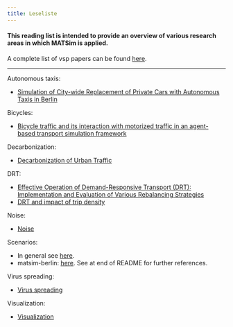 ```yaml
---
title: Leseliste
---
```


#### This reading list is intended to provide an overview of various research areas in which MATSim is applied.

A complete list of vsp papers can be found [here](/publications/vspwp/).

---

Autonomous taxis:
* [Simulation of City-wide Replacement of Private Cars with Autonomous Taxis in Berlin](https://doi.org/10.14279/depositonce-6823)

Bicycles:
* [Bicycle traffic and its interaction with motorized traffic in an agent-based transport simulation framework](https://doi.org/10.14279/depositonce-8348)

Decarbonization:
* [Decarbonization of Urban Traffic](https://svn.vsp.tu-berlin.de/repos/public-svn/publications/vspwp/2020/20-05/Dekarbonisierung_des_urbanen_Verkehrs_final.pdf)

DRT:
* [Effective Operation of Demand-Responsive Transport (DRT):
  Implementation and Evaluation of Various Rebalancing Strategies](https://svn.vsp.tu-berlin.de/repos/public-svn/publications/vspwp/2021/21-06/ITS_Hamburg_2021_Lu.pdf)
* [DRT and impact of trip density](https://svn.vsp.tu-berlin.de/repos/public-svn/publications/vspwp/2020/20-36/KaddouraSchlenther2020TripDensityDrt.pdf)

Noise:
* [Noise](https://doi.org/10.1016/j.trd.2017.06.005)

Scenarios:
* In general see [here](https://github.com/matsim-scenarios).
* matsim-berlin: [here](https://github.com/matsim-scenarios/matsim-berlin).  See at end of README for further references.

Virus spreading:
* [Virus spreading](https://doi.org/10.1371/journal.pone.0259037)


Visualization:
* [Visualization](https://svn.vsp.tu-berlin.de/repos/public-svn/publications/vspwp/2021/21-01/CharltonEtAl2021AvoevVisualizer_submitted_2020-12-30.pdf)
